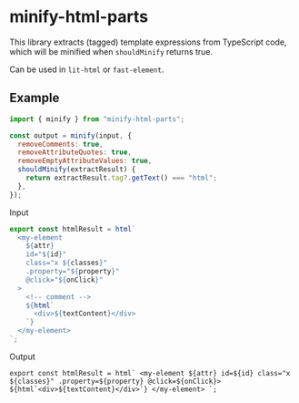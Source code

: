 # minify-html-parts

This library extracts (tagged) template expressions from TypeScript code, which will be minified when `shouldMinify` returns true.

Can be used in `lit-html` or `fast-element`.

## Example

```js
import { minify } from "minify-html-parts";

const output = minify(input, {
  removeComments: true,
  removeAttributeQuotes: true,
  removeEmptyAttributeValues: true,
  shouldMinify(extractResult) {
    return extractResult.tag?.getText() === "html";
  },
});
```

Input

```js
export const htmlResult = html`
  <my-element
    ${attr}
    id="${id}"
    class="x ${classes}"
    .property="${property}"
    @click="${onClick}"
  >
    <!-- comment -->
    ${html`
      <div>${textContent}</div>
    `}
  </my-element>
`;
```

Output

```plain
export const htmlResult = html` <my-element ${attr} id=${id} class="x ${classes}" .property=${property} @click=${onClick}> ${html`<div>${textContent}</div>`} </my-element> `;
```
